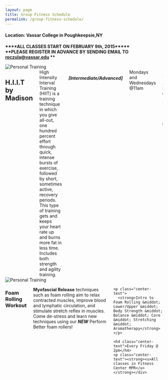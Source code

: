 ```yaml
---
layout: page
title: Group Fitness Schedule
permalink: /group-fitness-schedule/
---
```


<div class="center-text">
  <h4>Location: Vassar College in Poughkeepsie,NY</h4>

  <p>
    <strong>****ALL CLASSES START ON FEBRUARY 9th, 2015*****</strong><br>
    <strong>**PLEASE REGISTER IN ADVANCE BY SENDING EMAIL TO <a href="mailto:roczula@vassar.edu" target="_top">roczula@vassar.edu</a> **</strong>
  </p>
</div>

<div class="row">
  <div class="six columns">
    <img alt="Personal Training" src="http://i.imgur.com/KGMPme8.jpg" />
  </div>
  <div class="six columns">
    <h2>H.I.I.T by Madison</h2>
    High Intensity Interval Training (HIIT) is a training technique in which you give all-out, one hundred percent effort through quick, intense bursts of exercise, followed by short, sometimes active, recovery periods. This type of training gets and keeps your heart rate up and burns more fat in less time. Includes both strength and agility training.
    <h5>[Intermediate/Advanced]</h5>
    Mondays and Wednesdays @11am

    <h5>[Beginners/Intermediate]</h5>
    Tuesdays @5pm

    <u>All classes in Fitness Center MPR</u>

  </div>
</div>

<div class="row">
  <div class="six columns">
    <img alt="Personal Training" src="http://i.imgur.com/jlTpp79.jpg" />
  </div>
  <div class="six columns">
    <h3>Foam Rolling Workout</h3>
    <p>
      <strong>Myofascial Release</strong> techniques such as foam rolling aim to relax contracted muscles, improve blood and lymphatic circulation, and stimulate stretch reflex in muscles. Come de-stress and learn new techniques using our <strong><i>NEW</i></strong> Perform Better foam rollers!
    </p>

    <p class="center-text">
      <strong>Intro to Foam Rolling &middot; Lower/Upper &middot; Body Strength &middot; Balance &middot; Core &middot; Stretching &middot; Aromatherapy</strong>
    </p>

    <h4 class="center-text">Every Friday @ 2pm</h4>
    <p class="center-text"><strong><u>All classes in Fitness Center MPR</u></strong></div>

</div>
</div>
